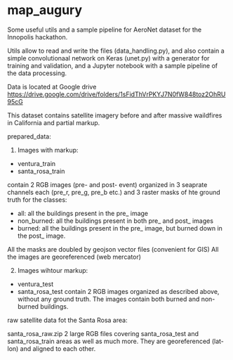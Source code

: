 # map_augury
Some useful utils and a sample pipeline for AeroNet dataset for the Innopolis hackathon.

Utils allow to read and write the files (data_handling.py), and also contain a simple convolutionaal network on Keras (unet.py) with a generator for training and validation, and a Jupyter notebook with a sample pipeline of the data processing.

Data is located at Google drive https://drive.google.com/drive/folders/1sFidThVrPKYJ7N0fW848toz2OhRU95cG

This dataset contains satellite imagery before and after massive waildfires in California and partial markup.

prepared_data:
1. Images with markup:
- ventura_train
- santa_rosa_train

contain 2 RGB images (pre- and post- event) organized in 3 seaprate channels each (pre_r, pre_g, pre_b etc.)
and 3 raster masks of hte ground truth for the classes:
- all: all the buildings present in the pre_ image
- non_burned: all the buildings present in both pre_ and post_ images
- burned: all the buildings present in the pre_ image, but burned down in the post_ image.

All the masks are doubled by geojson vector files (convenient for GIS)
All the images are georeferenced (web mercator)

2. Images wihtour markup:
- ventura_test
- santa_rosa_test
contain 2 RGB images organized as described above, without any ground truth. The images contain both burned and non-burned buildings.

raw satellite data fot the Santa Rosa area: 

santa_rosa_raw.zip
2 large RGB files covering santa_rosa_test and santa_rosa_train areas as well as much more. They are georeferenced (lat-lon) and aligned to each other.

